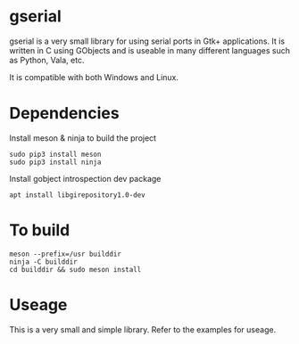 # gserial

gserial is a very small library for using serial ports in Gtk+ applications. It is written in C using GObjects and is useable in many different languages such as Python, Vala, etc. 

It is compatible with both Windows and Linux. 

# Dependencies 

Install meson & ninja to build the project
```
sudo pip3 install meson
sudo pip3 install ninja
```
Install gobject introspection dev package
```
apt install libgirepository1.0-dev
```

# To build

```
meson --prefix=/usr builddir
ninja -C builddir
cd builddir && sudo meson install
```

# Useage

This is a very small and simple library. Refer to the examples for useage.
